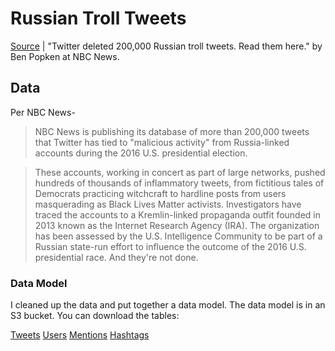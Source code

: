 # Russian Troll Tweets
[Source](https://www.nbcnews.com/tech/social-media/now-available-more-200-000-deleted-russian-troll-tweets-n844731) | "Twitter deleted 200,000 Russian troll tweets. Read them here." by Ben Popken at NBC News. 

## Data

Per NBC News-

> NBC News is publishing its database of more than 200,000 tweets that Twitter has tied to "malicious activity" from Russia-linked accounts during the 2016 U.S. presidential election.

> These accounts, working in concert as part of large networks, pushed hundreds of thousands of inflammatory tweets, from fictitious tales of Democrats practicing witchcraft to hardline posts from users masquerading as Black Lives Matter activists. Investigators have traced the accounts to a Kremlin-linked propaganda outfit founded in 2013 known as the Internet Research Agency (IRA). The organization has been assessed by the U.S. Intelligence Community to be part of a Russian state-run effort to influence the outcome of the 2016 U.S. presidential race. And they're not done.

### Data Model

I cleaned up the data and put together a data model. The data model is in an S3 bucket. You can download the tables:

[Tweets](https://s3.amazonaws.com/russian-troll-tweets/data-model/tweets.csv)
[Users](https://s3.amazonaws.com/russian-troll-tweets/data-model/users.csv)
[Mentions](https://s3.amazonaws.com/russian-troll-tweets/data-model/mention_bridge.csv)
[Hashtags](https://s3.amazonaws.com/russian-troll-tweets/data-model/hashtag_bridge.csv)
